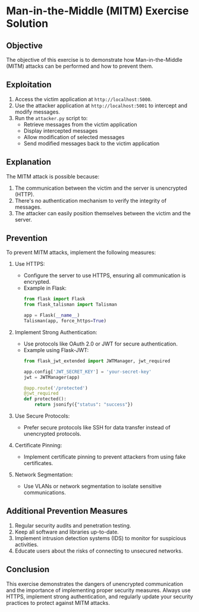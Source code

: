 # Man-in-the-Middle (MITM) Exercise Solution

## Objective
The objective of this exercise is to demonstrate how Man-in-the-Middle (MITM) attacks can be performed and how to prevent them.

## Exploitation
1. Access the victim application at `http://localhost:5000`.
2. Use the attacker application at `http://localhost:5001` to intercept and modify messages.
3. Run the `attacker.py` script to:
   - Retrieve messages from the victim application
   - Display intercepted messages
   - Allow modification of selected messages
   - Send modified messages back to the victim application

## Explanation
The MITM attack is possible because:
1. The communication between the victim and the server is unencrypted (HTTP).
2. There's no authentication mechanism to verify the integrity of messages.
3. The attacker can easily position themselves between the victim and the server.

## Prevention
To prevent MITM attacks, implement the following measures:

1. Use HTTPS:
   - Configure the server to use HTTPS, ensuring all communication is encrypted.
   - Example in Flask:
     ```python
     from flask import Flask
     from flask_talisman import Talisman

     app = Flask(__name__)
     Talisman(app, force_https=True)
     ```

2. Implement Strong Authentication:
   - Use protocols like OAuth 2.0 or JWT for secure authentication.
   - Example using Flask-JWT:
     ```python
     from flask_jwt_extended import JWTManager, jwt_required

     app.config['JWT_SECRET_KEY'] = 'your-secret-key'
     jwt = JWTManager(app)

     @app.route('/protected')
     @jwt_required
     def protected():
         return jsonify({"status": "success"})
     ```

3. Use Secure Protocols:
   - Prefer secure protocols like SSH for data transfer instead of unencrypted protocols.

4. Certificate Pinning:
   - Implement certificate pinning to prevent attackers from using fake certificates.

5. Network Segmentation:
   - Use VLANs or network segmentation to isolate sensitive communications.

## Additional Prevention Measures
1. Regular security audits and penetration testing.
2. Keep all software and libraries up-to-date.
3. Implement intrusion detection systems (IDS) to monitor for suspicious activities.
4. Educate users about the risks of connecting to unsecured networks.

## Conclusion
This exercise demonstrates the dangers of unencrypted communication and the importance of implementing proper security measures. Always use HTTPS, implement strong authentication, and regularly update your security practices to protect against MITM attacks.
